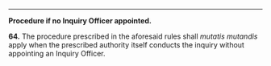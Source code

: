****

**Procedure if no Inquiry Officer appointed.**

**64.** The procedure prescribed in the aforesaid rules shall _mutatis mutandis_ apply when the prescribed authority itself conducts the inquiry without appointing an Inquiry Officer.